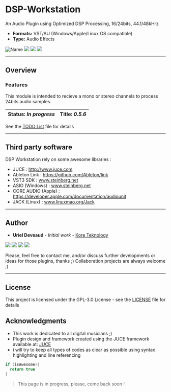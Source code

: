 # DSP-Workstation
 An Audio Plugin using Optimized DSP Processing, 16/24bits, 44.1/48kHrz
 * **Formats:** VST/AU (Windows/Apple/Linux OS compatible)
 * **Type:** Audio Effects

<img src="https://img.shields.io/badge/DSP Workstation-VST/AU-orange.svg" alt="Name" /> <img src="https://img.shields.io/badge/Uriel Deveaud-2020-blue.svg" />  <img src="https://img.shields.io/badge/C++-Coding-darkgrey.svg" />    <img src="https://img.shields.io/badge/Virtual-Audio-lightgrey.svg" />

---

## Overview 

### Features
This module is intended to recieve a mono or stereo channels to process 24bits audio samples.

| **Status:** *In progress* | **Title:** *0.5.6* |
| --- | --- |

See the [TODO List](TODO.md) file for details

---

## Third party software

DSP Workstation rely on some awesome libraries :
 * JUCE : http://www.juce.com
 * Ableton Link : https://github.com/Ableton/link
 * VST3 SDK : www.steinberg.net
 * ASIO (Windows) : www.steinberg.net
 * CORE AUDIO (Apple) : https://developer.apple.com/documentation/audiounit
 * JACK (Linux) : www.linuxmao.org/Jack

---

## Author

* **Uriel Deveaud** - *Initial work* - [Kore Teknology](https://github.com/KoreTeknology) 

<img src="https://img.shields.io/badge/Aktiv-25-9cf.svg" /> <img src="https://img.shields.io/badge/5-Viento-9cf.svg" /> <img src="https://img.shields.io/badge/Kore-Teknology-9cf.svg" /> <img src="https://img.shields.io/badge/Qaudraphonics-Audio-red.svg" />

Please, feel free to contact me, and/or discuss further developments or ideas for those plugins, thanks ;)
Collaboration projects are always welcome ;)

---

## License

This project is licensed under the GPL-3.0 License - see the [LICENSE](LICENSE) file for details


## Acknowledgments

* This work is dedicated to all digital musicians ;)
* Plugin design and framework created using the JUCE framework available at: [JUCE](http://www.juce.com/)
* i will try to keep all types of codes as clear as possible using syntax highlighting and line referencing

```c++
if (isAwesome){
  return true
}
```
> This page is in progress, please, come back soon !
